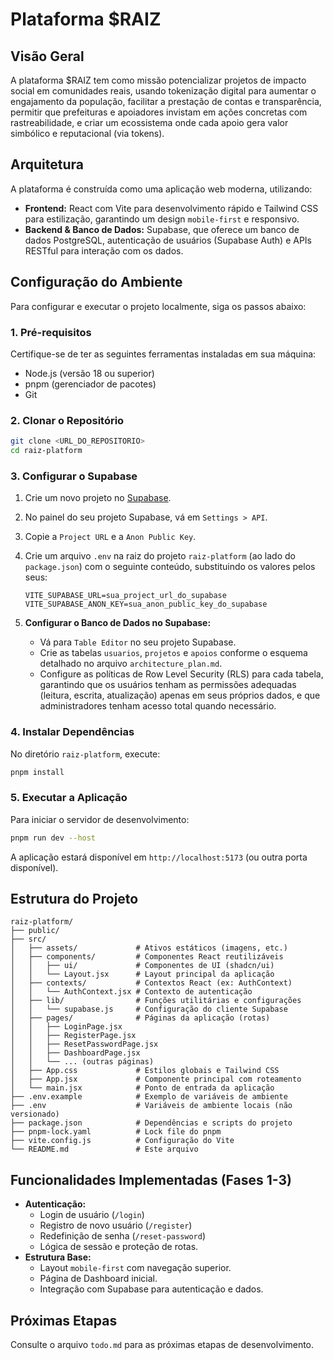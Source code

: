 # Plataforma $RAIZ

## Visão Geral

A plataforma $RAIZ tem como missão potencializar projetos de impacto social em comunidades reais, usando tokenização digital para aumentar o engajamento da população, facilitar a prestação de contas e transparência, permitir que prefeituras e apoiadores invistam em ações concretas com rastreabilidade, e criar um ecossistema onde cada apoio gera valor simbólico e reputacional (via tokens).

## Arquitetura

A plataforma é construída como uma aplicação web moderna, utilizando:

*   **Frontend:** React com Vite para desenvolvimento rápido e Tailwind CSS para estilização, garantindo um design `mobile-first` e responsivo.
*   **Backend & Banco de Dados:** Supabase, que oferece um banco de dados PostgreSQL, autenticação de usuários (Supabase Auth) e APIs RESTful para interação com os dados.

## Configuração do Ambiente

Para configurar e executar o projeto localmente, siga os passos abaixo:

### 1. Pré-requisitos

Certifique-se de ter as seguintes ferramentas instaladas em sua máquina:

*   Node.js (versão 18 ou superior)
*   pnpm (gerenciador de pacotes)
*   Git

### 2. Clonar o Repositório

```bash
git clone <URL_DO_REPOSITORIO>
cd raiz-platform
```

### 3. Configurar o Supabase

1.  Crie um novo projeto no [Supabase](https://supabase.com/).
2.  No painel do seu projeto Supabase, vá em `Settings > API`.
3.  Copie a `Project URL` e a `Anon Public Key`.
4.  Crie um arquivo `.env` na raiz do projeto `raiz-platform` (ao lado do `package.json`) com o seguinte conteúdo, substituindo os valores pelos seus:

    ```
    VITE_SUPABASE_URL=sua_project_url_do_supabase
    VITE_SUPABASE_ANON_KEY=sua_anon_public_key_do_supabase
    ```

5.  **Configurar o Banco de Dados no Supabase:**
    *   Vá para `Table Editor` no seu projeto Supabase.
    *   Crie as tabelas `usuarios`, `projetos` e `apoios` conforme o esquema detalhado no arquivo `architecture_plan.md`.
    *   Configure as políticas de Row Level Security (RLS) para cada tabela, garantindo que os usuários tenham as permissões adequadas (leitura, escrita, atualização) apenas em seus próprios dados, e que administradores tenham acesso total quando necessário.

### 4. Instalar Dependências

No diretório `raiz-platform`, execute:

```bash
pnpm install
```

### 5. Executar a Aplicação

Para iniciar o servidor de desenvolvimento:

```bash
pnpm run dev --host
```

A aplicação estará disponível em `http://localhost:5173` (ou outra porta disponível).

## Estrutura do Projeto

```
raiz-platform/
├── public/
├── src/
│   ├── assets/             # Ativos estáticos (imagens, etc.)
│   ├── components/         # Componentes React reutilizáveis
│   │   ├── ui/             # Componentes de UI (shadcn/ui)
│   │   └── Layout.jsx      # Layout principal da aplicação
│   ├── contexts/           # Contextos React (ex: AuthContext)
│   │   └── AuthContext.jsx # Contexto de autenticação
│   ├── lib/                # Funções utilitárias e configurações
│   │   └── supabase.js     # Configuração do cliente Supabase
│   ├── pages/              # Páginas da aplicação (rotas)
│   │   ├── LoginPage.jsx
│   │   ├── RegisterPage.jsx
│   │   ├── ResetPasswordPage.jsx
│   │   ├── DashboardPage.jsx
│   │   └── ... (outras páginas)
│   ├── App.css             # Estilos globais e Tailwind CSS
│   ├── App.jsx             # Componente principal com roteamento
│   └── main.jsx            # Ponto de entrada da aplicação
├── .env.example            # Exemplo de variáveis de ambiente
├── .env                    # Variáveis de ambiente locais (não versionado)
├── package.json            # Dependências e scripts do projeto
├── pnpm-lock.yaml          # Lock file do pnpm
├── vite.config.js          # Configuração do Vite
└── README.md               # Este arquivo
```

## Funcionalidades Implementadas (Fases 1-3)

*   **Autenticação:**
    *   Login de usuário (`/login`)
    *   Registro de novo usuário (`/register`)
    *   Redefinição de senha (`/reset-password`)
    *   Lógica de sessão e proteção de rotas.
*   **Estrutura Base:**
    *   Layout `mobile-first` com navegação superior.
    *   Página de Dashboard inicial.
    *   Integração com Supabase para autenticação e dados.

## Próximas Etapas

Consulte o arquivo `todo.md` para as próximas etapas de desenvolvimento.



